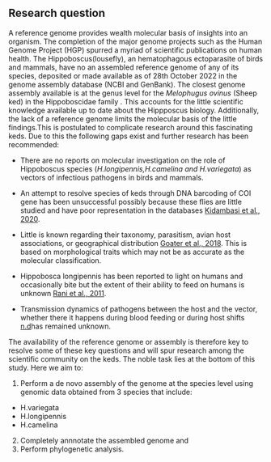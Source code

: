 ## Research question

A reference genome provides wealth molecular basis of insights into an organism. The completion of the major genome projects such as the Human Genome Project (HGP) spurred a myriad of scientific publications on human health. The Hippoboscus(lousefly), an hematophagous ectoparasite of birds and mammals, have no an assembled  reference genome of any of its species, deposited or made available as of 28th October 2022 in the genome assembly database (NCBI and GenBank). 
The closest genome assembly available is at the genus level for the  *Melophugus ovinus* (Sheep ked) in the Hippoboscidae family . This accounts for the little scientific knowledge available up to date about the Hippposcus biology. Additionally, the lack of a reference genome limits the molecular basis of the little findings.This is postulated to complicate research around this fascinating keds. Due to this the following gaps exist and further research has been  recommended: 



- There are no reports on molecular investigation on the role of Hippoboscus species (*H.longipennis,H.camelina and H.variegata*) as vectors of infectious pathogens in birds and mammals.

- An attempt to resolve species of keds through  DNA  barcoding  of  COI  gene  has been   unsuccessful   possibly   because   these   flies   are   little studied and have poor representation in the databases [Kidambasi et al., 2020](https://pubmed.ncbi.nlm.nih.gov/32510036/).


- Little is known regarding their taxonomy, parasitism, avian host associations, or geographical distribution [Goater et al., 2018](https://bioone.org/journals/journal-of-parasitology/volume-104/issue-2/17-171/Hyperparasitism-of-an-Avian-Ectoparasitic-Hippoboscid-Fly-Ornithomya-anchineuria-by/10.1645/17-171.short). This is based on morphological traits which may not be as accurate as the molecular classification.

- Hippobosca longipennis has been reported to light on humans and occasionally bite but the extent of their ability to feed on humans is unknown [Rani et al., 2011](https://parasitesandvectors.biomedcentral.com/articles/10.1186/1756-3305-4-143).

- Transmission dynamics of pathogens between the host and the vector, whether there it happens during blood feeding or during host shifts [n.d](https://www.liebertpub.com/doi/full/10.1089/vbz.2011.0649)has remained unknown.


The availability of the reference genome or assembly is therefore key to resolve some of these key questions and will spur research among the scientific community on the keds. The noble task lies at the bottom of this study. Here we aim to:

1. Perform a de novo assembly of the genome at the species level using genomic data obtained from 3 species that include:
- H.variegata
- H.longipennis
- H.camelina
2. Completely annnotate the assembled genome and 
3. Perform phylogenetic analysis. 



